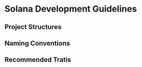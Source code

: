 # Solana Development Guidelines

## Project Structures

## Naming Conventions

## Recommended Tratis
